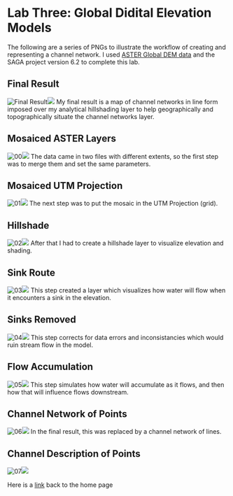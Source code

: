 # Lab Three: Global Didital Elevation Models

The following are a series of PNGs to illustrate the workflow of creating and representing a channel network. I used [ASTER Global DEM data](https://search.earthdata.nasa.gov/projects/new?p=C1575726572-LPDAAC_ECS!C1575726572-LPDAAC_ECS&pg[1][v]=t&m=-3.6013183593749996!36.8272705078125!8!1!0!0%2C2&q=ASTGTM%20V003&sb=37.04867545811095%2C-3.3708454262377217%2C37.75108854319018%2C-2.8136057588355214) and the SAGA project version 6.2 to complete this lab.

## Final Result
![Final Result](channel_final.png)![](channel_final_legend.png)
My final result is a map of channel networks in line form imposed over my analytical hillshading layer to help geographically and topographically situate the channel networks layer.

## Mosaiced ASTER Layers
![00](00mosaic.png)![](00mosaic_legend.png)
The data came in two files with different extents, so the first step was to merge them and set the same parameters.

## Mosaiced UTM Projection
![01](01UTM_proj.png)![](01UTM_proj_legend.png)
The next step was to put the mosaic in the UTM Projection (grid).

## Hillshade
![02](02hillshade.png)![](02hillshade_legend.png)
After that I had to create a hillshade layer to visualize elevation and shading.

## Sink Route
![03](03sinkroute.png)![](03sinkroute_legend.png)
This step created a layer which visualizes how water will flow when it encounters a sink in the elevation.

## Sinks Removed
![04](04mosaic_no_sinks.png)![](04mosaic_no_sinks_legend.png)
This step corrects for data errors and inconsistancies which would ruin stream flow in the model.

## Flow Accumulation
![05](05flow_accumulation.png)![](05flow_accumulation_legend.png)
This step simulates how water will accumulate as it flows, and then how that will influence flows downstream.

## Channel Network of Points
![06](06channel_network.png)![](06channel_network_legend.png)
In the final result, this was replaced by a channel network of lines.

## Channel Description of Points
![07](07channel_description.png)![](07channel_description_legend.png)


Here is a [link](index.md) back to the home page
